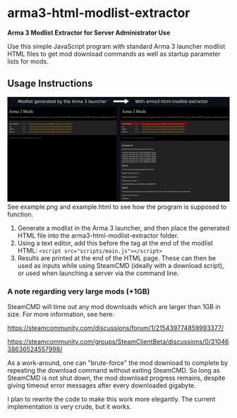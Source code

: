 # arma3-html-modlist-extractor
**Arma 3 Modlist Extractor for Server Administrator Use**

Use this simple JavaScript program with standard Arma 3 launcher modlist HTML files to get mod download commands as well as startup parameter lists for mods.

## Usage Instructions
![Screenshot comparing a normal Arma 3 modlist HTML file with one that has been used with arma3-html-modlist-extractor.](/example.png)
See example.png and example.html to see how the program is supposed to function.

1. Generate a modlist in the Arma 3 launcher, and then place the generated HTML file into the arma3-html-modlist-extractor folder.
2. Using a text editor, add this before the </body> tag at the end of the modlist HTML: `<script src="scripts/main.js"></script>`
3. Results are printed at the end of the HTML page. These can then be used as inputs while using SteamCMD (ideally with a download script), or used when launching a server via the command line.

### A note regarding very large mods (+1GB)
SteamCMD will time out any mod downloads which are larger than 1GB in size. For more information, see here:

https://steamcommunity.com/discussions/forum/1/215439774859993377/

https://steamcommunity.com/groups/SteamClientBeta/discussions/0/3104638636524557998/

As a work-around, one can "brute-force" the mod download to complete by repeating the download command without exiting SteamCMD. So long as SteamCMD is not shut down, the mod download progress remains, despite giving timeout error messages after every downloaded gigabyte.

I plan to rewrite the code to make this work more elegantly. The current implementation is very crude, but it works.
